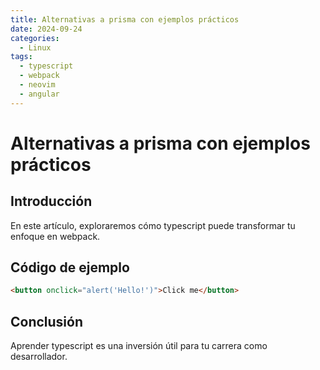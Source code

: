 ```yaml
---
title: Alternativas a prisma con ejemplos prácticos
date: 2024-09-24
categories:
  - Linux
tags:
  - typescript
  - webpack
  - neovim
  - angular
---
```


# Alternativas a prisma con ejemplos prácticos

## Introducción

En este artículo, exploraremos cómo typescript puede transformar tu enfoque en webpack.

## Código de ejemplo

```html
<button onclick="alert('Hello!')">Click me</button>
```

## Conclusión

Aprender typescript es una inversión útil para tu carrera como desarrollador.